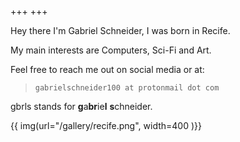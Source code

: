 +++
+++

Hey there I'm Gabriel Schneider, I was born in Recife. 

My main interests are
Computers, Sci-Fi and Art.

Feel free to reach me out on social media or at:
> `gabrielschneider100 at protonmail dot com`

gbrls stands for **g**a**br**ie**l** **s**chneider.

{{ img(url="/gallery/recife.png", width=400 )}}


